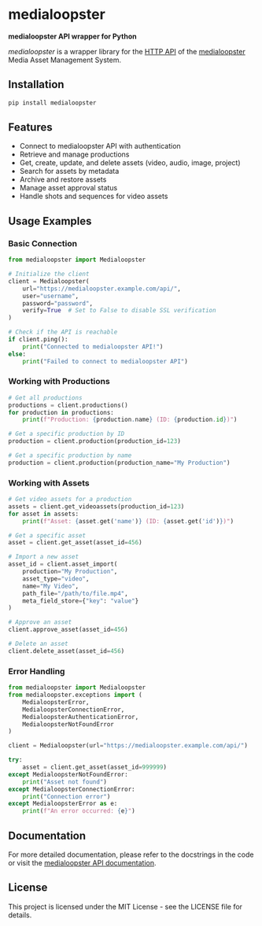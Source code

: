 # medialoopster

**medialoopster API wrapper for Python**

_medialoopster_ is a wrapper library for the [HTTP API](https://docs.medialoopster.com/api) of the
[medialoopster](https://www.medialoopster.com/) Media Asset Management System.

## Installation

```bash
pip install medialoopster
```

## Features

- Connect to medialoopster API with authentication
- Retrieve and manage productions
- Get, create, update, and delete assets (video, audio, image, project)
- Search for assets by metadata
- Archive and restore assets
- Manage asset approval status
- Handle shots and sequences for video assets

## Usage Examples

### Basic Connection

```python
from medialoopster import Medialoopster

# Initialize the client
client = Medialoopster(
    url="https://medialoopster.example.com/api/",
    user="username",
    password="password",
    verify=True  # Set to False to disable SSL verification
)

# Check if the API is reachable
if client.ping():
    print("Connected to medialoopster API!")
else:
    print("Failed to connect to medialoopster API")
```

### Working with Productions

```python
# Get all productions
productions = client.productions()
for production in productions:
    print(f"Production: {production.name} (ID: {production.id})")

# Get a specific production by ID
production = client.production(production_id=123)

# Get a specific production by name
production = client.production(production_name="My Production")
```

### Working with Assets

```python
# Get video assets for a production
assets = client.get_videoassets(production_id=123)
for asset in assets:
    print(f"Asset: {asset.get('name')} (ID: {asset.get('id')})")

# Get a specific asset
asset = client.get_asset(asset_id=456)

# Import a new asset
asset_id = client.asset_import(
    production="My Production",
    asset_type="video",
    name="My Video",
    path_file="/path/to/file.mp4",
    meta_field_store={"key": "value"}
)

# Approve an asset
client.approve_asset(asset_id=456)

# Delete an asset
client.delete_asset(asset_id=456)
```

### Error Handling

```python
from medialoopster import Medialoopster
from medialoopster.exceptions import (
    MedialoopsterError,
    MedialoopsterConnectionError,
    MedialoopsterAuthenticationError,
    MedialoopsterNotFoundError
)

client = Medialoopster(url="https://medialoopster.example.com/api/")

try:
    asset = client.get_asset(asset_id=999999)
except MedialoopsterNotFoundError:
    print("Asset not found")
except MedialoopsterConnectionError:
    print("Connection error")
except MedialoopsterError as e:
    print(f"An error occurred: {e}")
```

## Documentation

For more detailed documentation, please refer to the docstrings in the code or visit the [medialoopster API documentation](https://docs.medialoopster.com/api).

## License

This project is licensed under the MIT License - see the LICENSE file for details.
